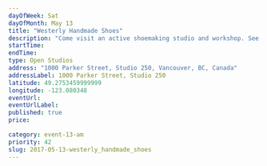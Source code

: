 ```yaml
---
dayOfWeek: Sat
dayOfMonth: May 13
title: "Westerly Handmade Shoes"
description: "Come visit an active shoemaking studio and workshop. See shoes on display and ask questions about the process of having shoes made. "
startTime: 
endTime: 
type: Open Studios
address: "1000 Parker Street, Studio 250, Vancouver, BC, Canada"
addressLabel: 1000 Parker Street, Studio 250
latitude: 49.2753459999999
longitude: -123.080348
eventUrl: 
eventUrlLabel: 
published: true
price: 

category: event-13-am
priority: 42
slug: 2017-05-13-westerly_handmade_shoes
---
```

